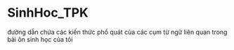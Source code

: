# SinhHoc_TPK
đường dẫn chứa các kiến thức phổ quát của các cụm từ ngữ liên quan trong bài ôn sinh học của tôi
